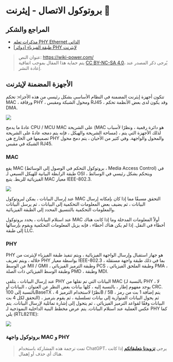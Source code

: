 # بروتوكول الاتصال - إيثرنت 🚧

## المراجع والشكر

- [مذكرات تعلم PHY Ethernet الذاتي](https://zhuanlan.zhihu.com/p/102296622)
- [[دوائر] طبقة الفيزياء PHY لإيثرنت](https://zhenhuizhang.tk/post/dian-lu-yi-tai-wang-phy-wu-li-ceng/)

> عنوان النص: <https://wiki-power.com/>  
> يتم حماية هذا المقال بموجب اتفاقية [CC BY-NC-SA 4.0](https://creativecommons.org/licenses/by/4.0/deed.zh)، يُرجى ذكر المصدر عند إعادة النشر.

## الأجهزة المضمنة لإيثرنت

تتكون أجهزة إيثرنت المضمنة في النظام الأساسي بشكل رئيسي من هذه الأجزاء: تحكم MAC ، ورقاقة PHY ، ومحول الشبكة ومقبس RJ45 ، وقد يكون لدى بعض الأنظمة تحكم DMA.

![](https://wiki-media-1253965369.cos.ap-guangzhou.myqcloud.com/img/20220627163525.png)

عادةً ما يدمج CPU / MCU MAC على الشريحة (MAC هو دائرة رقمية ، ونظرًا لأسباب مساحة الشريحة والهيكل ، فإنه يتم دمجه عادةً على الشريحة) ، لذلك الأجهزة التي يتم تصميمها في الخارج هي PHY والمحول والواجهة. وفي كثير من الأحيان ، يتم دمج محول الشبكة في مقبس RJ45.

### MAC

يقع MAC (بروتوكول التحكم في الوصول إلى الوسائط ، Media Access Control) في طبقة الرابطة البيانية للهيكل السبعي لـ OSI ، ويتحكم بشكل رئيسي في الوسائط الفيزيائية للربط. يتبع MAC معيار IEEE-802.3.

![](https://wiki-media-1253965369.cos.ap-guangzhou.myqcloud.com/img/20220627171622.png)

عند إرسال البيانات ، يمكن لبروتوكول MAC التحقق مسبقًا مما إذا كان بإمكانه إرسال البيانات ، ثم يضيف بعض المعلومات التحكمية إلى البيانات ، ثم يرسل البيانات والمعلومات التحكمية بالتنسيق المحدد إلى الطبقة الفيزيائية.

عند استلام البيانات ، يحدد بروتوكول MAC أولاً المعلومات المدخلة وما إذا كانت هناك أخطاء في النقل. إذا لم يكن هناك أخطاء ، فإنه يزيل المعلومات التحكمية ويقوم بإرسالها إلى طبقة LLC.

### PHY

PHY هو جهاز استقبال وإرسال الواجهة الفيزيائية ، ويتم تنفيذ طبقة الفيزياء لإيثرنت من خلاله ، ويتم تعريف PHY بواسطة معيار IEEE-802.3 ، بما في ذلك طبقة واجهة مستقلة عن الوسط MII / GMII ، وطبقة الترميز الفيزيائي PCS ، وطبقة الملحق الفيزيائي PMA ، وطبقة الوسط الفيزيائي ذات الصلة PMD ، وطبقة MDI.

عند إرسال البيانات ، يتلقى PHY البيانات التي تم نقلها من MAC (بالنسبة لـ PHY ، لا يوجد مفهوم إطار ، بالنسبة إليه ، كلها بيانات بغض النظر عن العنوان ، البيانات أو CRC. بالنسبة إلى 100BaseTX ، نظرًا لاستخدام الترميز 4B / 5B ، يتم إضافة 1 بت من رمز التحقق لكل 4 بت) ، ثم يحول البيانات المتوازية إلى بيانات تسلسلية ، ثم يقوم بترميز البيانات وفقًا لقواعد الترميز الفيزيائي ، ثم يتحول إلى إشارة تماثلية لإرسال البيانات. يتم عكس العملية عند استلام البيانات. يتم عرض مخطط البنية الداخلية النموذجية لـ PHY كما يلي (RTL8211E):

![](https://wiki-media-1253965369.cos.ap-guangzhou.myqcloud.com/img/20220627171548.png)

### بروتوكول واجهة MAC و PHY



> تمت ترجمة هذه المشاركة باستخدام ChatGPT، يرجى [**تزويدنا بتعليقاتكم**](https://github.com/linyuxuanlin/Wiki_MkDocs/issues/new) إذا كانت هناك أي حذف أو إهمال.